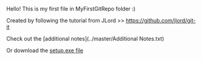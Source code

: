 Hello! This is my first file in MyFirstGitRepo folder :)

Created by following the tutorial from JLord >> https://github.com/jlord/git-it

Check out the [additional notes](../master/Additional Notes.txt)

Or download the [setup.exe file](https://github.com/mikehowell/MyFirstGitRepo/releases/download/2.0/setup.exe)